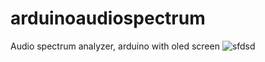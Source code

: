 # arduinoaudiospectrum
Audio spectrum analyzer, arduino with oled screen
![sfdsd](https://github.com/pmcmal/arduinoaudiospectrum/assets/89246706/f7590242-c4b1-488b-beab-03f983e8a96d)

